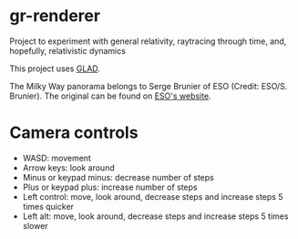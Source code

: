# gr-renderer
Project to experiment with general relativity, raytracing through time, and, hopefully, relativistic dynamics

This project uses [GLAD](https://glad.dav1d.de).

The Milky Way panorama belongs to Serge Brunier of ESO (Credit: ESO/S. Brunier). The original can be found on [ESO's website](https://www.eso.org/public/images/eso0932a/).

# Camera controls
- WASD: movement
- Arrow keys: look around
- Minus or keypad minus: decrease number of steps
- Plus or keypad plus: increase number of steps
- Left control: move, look around, decrease steps and increase steps 5 times quicker
- Left alt: move, look around, decrease steps and increase steps 5 times slower
